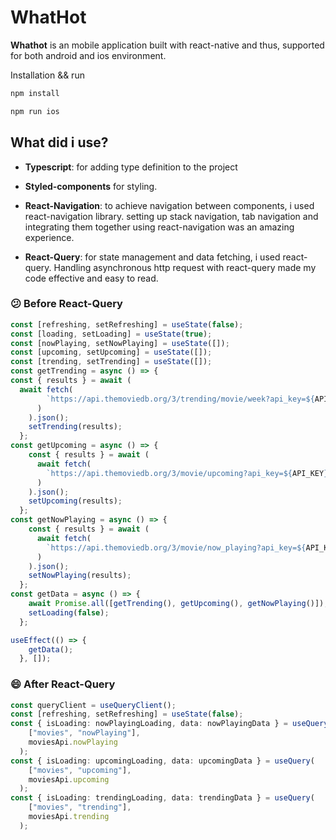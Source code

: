 # WhatHot

**Whathot** is an mobile application built with react-native and thus, supported for both android and ios environment.


Installation && run
```bash
npm install
```

```bash
npm run ios
```

## What did i use?

- **Typescript**: for adding type definition to the project

- **Styled-components** for styling.

- **React-Navigation**: to achieve navigation between components, i used react-navigation library. setting up stack navigation, tab navigation and integrating them together using react-navigation was an amazing experience.

- **React-Query**: for state management and data fetching, i used react-query. Handling asynchronous http request with react-query made my code effective and easy to read.

### :confused: Before React-Query

```typescript
const [refreshing, setRefreshing] = useState(false);
const [loading, setLoading] = useState(true);
const [nowPlaying, setNowPlaying] = useState([]);
const [upcoming, setUpcoming] = useState([]);
const [trending, setTrending] = useState([]);
const getTrending = async () => {
const { results } = await (
  await fetch(
        `https://api.themoviedb.org/3/trending/movie/week?api_key=${API_KEY}`
      )
    ).json();
    setTrending(results);
  };
const getUpcoming = async () => {
    const { results } = await (
      await fetch(
        `https://api.themoviedb.org/3/movie/upcoming?api_key=${API_KEY}&language=en-US&page=1`
      )
    ).json();
    setUpcoming(results);
  };
const getNowPlaying = async () => {
    const { results } = await (
      await fetch(
        `https://api.themoviedb.org/3/movie/now_playing?api_key=${API_KEY}&language=en-US&page=1`
      )
    ).json();
    setNowPlaying(results);
  };
const getData = async () => {
    await Promise.all([getTrending(), getUpcoming(), getNowPlaying()]);
    setLoading(false);
  };

useEffect(() => {
    getData();
  }, []);
```

### :smile: After React-Query


```typescript
const queryClient = useQueryClient();
const [refreshing, setRefreshing] = useState(false);
const { isLoading: nowPlayingLoading, data: nowPlayingData } = useQuery(
    ["movies", "nowPlaying"],
    moviesApi.nowPlaying
  );
const { isLoading: upcomingLoading, data: upcomingData } = useQuery(
    ["movies", "upcoming"],
    moviesApi.upcoming
  );
const { isLoading: trendingLoading, data: trendingData } = useQuery(
    ["movies", "trending"],
    moviesApi.trending
  );
```
